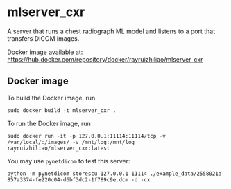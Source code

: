 # mlserver_cxr

A server that runs a chest radiograph ML model and listens to a port that transfers DICOM images.

Docker image available at: https://hub.docker.com/repository/docker/rayruizhiliao/mlserver_cxr

## Docker image

To build the Docker image, run
```
sudo docker build -t mlserver_cxr .
```

To run the Docker image, run 
```
sudo docker run -it -p 127.0.0.1:11114:11114/tcp -v /var/local/:/images/ -v /mnt/log:/mnt/log rayruizhiliao/mlserver_cxr:latest
```

You may use ```pynetdicom``` to test this server:
```
python -m pynetdicom storescu 127.0.0.1 11114 ./example_data/2558021a-857a3374-fe220c04-d6bf3dc2-1f789c9e.dcm -d -cx
```
